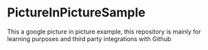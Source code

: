 # PictureInPictureSample
This a google picture in picture example, this repository is mainly for learning purposes and third party integrations with Github
